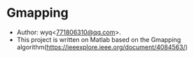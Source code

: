 # Gmapping
- Author: wyq<<771806310@qq.com>>. 
- This project is written on Matlab based on the Gmapping algorithm(https://ieeexplore.ieee.org/document/4084563/)

